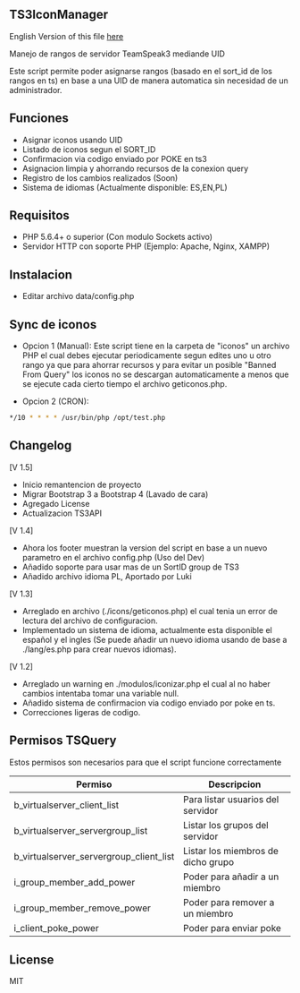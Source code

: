 ## TS3IconManager
English Version of this file [here](./blob/master/README_EN.md)

Manejo de rangos de servidor TeamSpeak3 mediande UID

Este script permite poder asignarse rangos (basado en el sort_id de los rangos en ts) en base a una UID de manera automatica sin necesidad de un administrador.

## Funciones
- Asignar iconos usando UID
- Listado de iconos segun el SORT_ID
- Confirmacion via codigo enviado por POKE en ts3
- Asignacion limpia y ahorrando recursos de la conexion query
- Registro de los cambios realizados (Soon)
- Sistema de idiomas (Actualmente disponible: ES,EN,PL)

## Requisitos
- PHP 5.6.4+ o superior (Con modulo Sockets activo)
- Servidor HTTP con soporte PHP (Ejemplo: Apache, Nginx, XAMPP)

## Instalacion
- Editar archivo data/config.php

## Sync de iconos
- Opcion 1 (Manual):
Este script tiene en la carpeta de "iconos" un archivo PHP el cual debes ejecutar periodicamente segun edites uno u otro rango ya que para ahorrar recursos y para evitar un posible "Banned From Query" los iconos no se descargan automaticamente a menos que se ejecute cada cierto tiempo el archivo geticonos.php.

- Opcion 2 (CRON):
```sh
*/10 * * * * /usr/bin/php /opt/test.php
```

## Changelog
[V 1.5]
- Inicio remantencion de proyecto
- Migrar Bootstrap 3 a Bootstrap 4 (Lavado de cara)
- Agregado License
- Actualizacion TS3API

[V 1.4]
- Ahora los footer muestran la version del script en base a un nuevo parametro en el archivo config.php (Uso del Dev)
- Añadido soporte para usar mas de un SortID group de TS3
- Añadido archivo idioma PL, Aportado por Luki

[V 1.3]
- Arreglado en archivo (./icons/geticonos.php) el cual tenia un error de lectura del archivo de configuracion.
- Implementado un sistema de idioma, actualmente esta disponible el español y el ingles (Se puede añadir un nuevo idioma usando de base a ./lang/es.php para crear nuevos idiomas).

[V 1.2]
- Arreglado un warning en ./modulos/iconizar.php el cual al no haber cambios intentaba tomar una variable null.
- Añadido sistema de confirmacion via codigo enviado por poke en ts.
- Correcciones ligeras de codigo.

## Permisos TSQuery
Estos permisos son necesarios para que el script funcione correctamente

| Permiso | Descripcion |
| ------ | ------ |
| b_virtualserver_client_list | Para listar usuarios del servidor |
| b_virtualserver_servergroup_list | Listar los grupos del servidor |
| b_virtualserver_servergroup_client_list | Listar los miembros de dicho grupo |
| i_group_member_add_power | Poder para añadir a un miembro |
| i_group_member_remove_power | Poder para remover a un miembro |
| i_client_poke_power | Poder para enviar poke |


License
----

MIT
